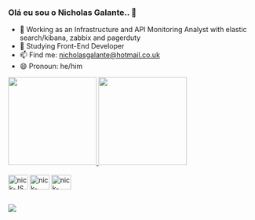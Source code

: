 ### Olá eu sou o Nicholas Galante.. 👋

- 🔭 Working as an Infrastructure and API Monitoring Analyst with elastic search/kibana, zabbix and pagerduty
- 🌱 Studying Front-End Developer
- 📫 Find me: nicholasgalante@hotmail.co.uk
- 😄 Pronoun: he/him

<div>
  <a href="https://github.com/Nickgalant">
  <img height="180cm" src="https://github-readme-stats.vercel.app/api?username=Nickgalant&show_icons=true&theme=merko&include_all_commits=true&count_private=true">
  <img height="180cm" src="https://github-readme-stats.vercel.app/api/top-langs/?username=Nickgalant&layout=compact&langs_count=8&theme=merko">
</div>
<div style="display: inline-block"><br>
  <img align="center" alt="nick-JS" height="30" width="40" src="https://cdn.jsdelivr.net/gh/devicons/devicon/icons/javascript/javascript-original.svg">
  <img align="center" alt="nick-HTML" height="30" width="40" src="https://cdn.jsdelivr.net/gh/devicons/devicon/icons/html5/html5-original.svg">
  <img align="center" alt="nick-CSS" height="30" width="40" src="https://cdn.jsdelivr.net/gh/devicons/devicon/icons/css3/css3-original.svg">
</div>
  
  ##
  
  <div>
    <a href="https://www.linkedin.com/in/nicholasrezende/" target="_blank"><img src="https://img.shields.io/badge/LinkedIn-0077B5?style=for-the-badge&logo=linkedin&logoColor=white" target="_blank"></a>
  </div>

